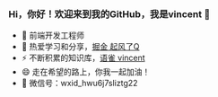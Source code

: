 ### Hi，你好！欢迎来到我的GitHub，我是vincent 👋

- 🔭 前端开发工程师
- 🌱 热爱学习和分享，<a href="https://juejin.cn/user/4054654615555854/posts" target="_blank">掘金 起风了Q</a>
- ⚡ 不断积累的知识库，<a href="https://www.yuque.com/v-vincent" target="_blank">语雀 vincent</a>
- 😄 走在希望的路上，你我一起加油！
- 💬 微信号：wxid_hwu6j7sliztg22
<!--
**V-vincent/V-vincent** is a ✨ _special_ ✨ repository because its `README.md` (this file) appears on your GitHub profile.

Here are some ideas to get you started:

- 🔭 I’m currently working on ...
- 🌱 I’m currently learning ...
- 👯 I’m looking to collaborate on ...
- 🤔 I’m looking for help with ...
- 💬 Ask me about ...
- 📫 How to reach me: ...
- 😄 Pronouns: ...
- ⚡ Fun fact: ...
-->
